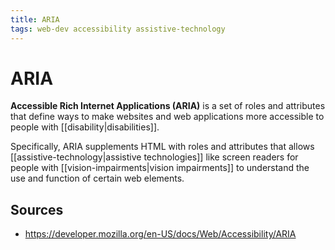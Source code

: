 ```yaml
---
title: ARIA
tags: web-dev accessibility assistive-technology
---
```


# ARIA

**Accessible Rich Internet Applications (ARIA)** is a set of roles and attributes that define ways to make websites and web applications more accessible to people with [[disability|disabilities]].

Specifically, ARIA supplements HTML with roles and attributes that allows [[assistive-technology|assistive technologies]] like screen readers for people with [[vision-impairments|vision impairments]] to understand the use and function of certain web elements.

## Sources

- <https://developer.mozilla.org/en-US/docs/Web/Accessibility/ARIA>
